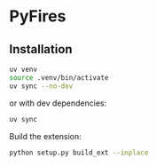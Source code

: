 # PyFires

## Installation

```bash
uv venv
source .venv/bin/activate
uv sync --no-dev
```

or with dev dependencies:

```bash
uv sync
```

Build the extension:

```bash
python setup.py build_ext --inplace
```
